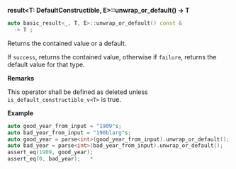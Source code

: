 **result&lt;T: DefaultConstructible, E&gt;::unwrap_or_default() -> T**

```cpp
auto basic_result<_, T, E>::unwrap_or_default() const &
  -> T ;
```

Returns the contained value or a default.

If `success`, returns the contained value, otherwise if `failure`, returns the default value for that type.

**Remarks**

This operator shall be defined as deleted unless `is_default_constructible_v<T>` is true.

**Example**

```cpp
auto good_year_from_input = "1909"s;
auto bad_year_from_input = "190blarg"s;
auto good_year = parse<int>(good_year_from_input).unwrap_or_default();
auto bad_year = parse<int>(bad_year_from_input).unwrap_or_default();
assert_eq(1909, good_year);
assert_eq(0, bad_year);   * 
```


